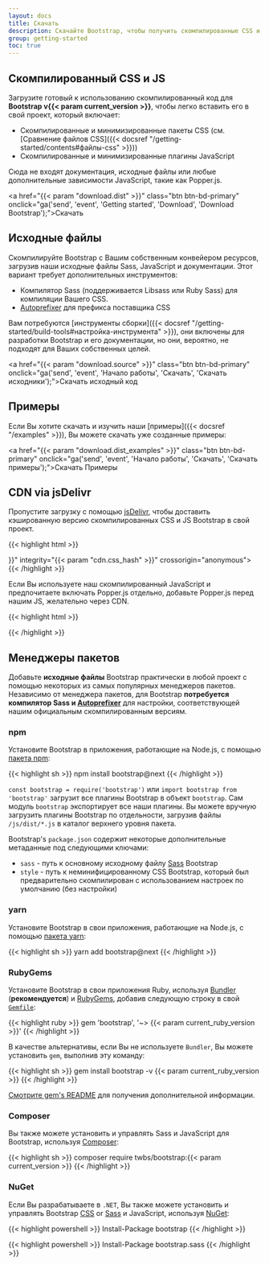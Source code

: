 ```yaml
---
layout: docs
title: Скачать
description: Скачайте Bootstrap, чтобы получить скомпилированные CSS и JavaScript, исходный код или включить его в свои любимые менеджеры пакетов, такие как npm, RubyGems и другие.
group: getting-started
toc: true
---
```


## Скомпилированный CSS и JS

Загрузите готовый к использованию скомпилированный код для **Bootstrap v{{< param current_version >}}**, чтобы легко вставить его в свой проект, который включает:

- Скомпилированные и минимизированные пакеты CSS (см. [Сравнение файлов CSS]({{< docsref "/getting-started/contents#файлы-css" >}}))
- Скомпилированные и минимизированные плагины JavaScript

Сюда не входят документация, исходные файлы или любые дополнительные зависимости JavaScript, такие как Popper.js.

<a href="{{< param "download.dist" >}}" class="btn btn-bd-primary" onclick="ga('send', 'event', 'Getting started', 'Download', 'Download Bootstrap');">Скачать</a>

## Исходные файлы

Скомпилируйте Bootstrap с Вашим собственным конвейером ресурсов, загрузив наши исходные файлы Sass, JavaScript и документации. Этот вариант требует дополнительных инструментов:

- Компилятор Sass (поддерживается Libsass или Ruby Sass) для компиляции Вашего CSS.
- [Autoprefixer](https://github.com/postcss/autoprefixer) для префикса поставщика CSS

Вам потребуются [инструменты сборки]({{< docsref "/getting-started/build-tools#настройка-инструмента" >}}), они включены для разработки Bootstrap и его документации, но они, вероятно, не подходят для Ваших собственных целей.

<a href="{{< param "download.source" >}}" class="btn btn-bd-primary" onclick="ga('send', 'event', 'Начало работы', 'Скачать', 'Скачать исходники');">Скачать исходный код</a>

## Примеры

Если Вы хотите скачать и изучить наши [примеры]({{< docsref "/examples" >}}), Вы можете скачать уже созданные примеры:

<a href="{{< param "download.dist_examples" >}}" class="btn btn-bd-primary" onclick="ga('send', 'event', 'Начало работы', 'Скачать', 'Скачать примеры');">Скачать Примеры</a>

## CDN via jsDelivr

Пропустите загрузку с помощью [jsDelivr](https://www.jsdelivr.com/), чтобы доставить кэшированную версию скомпилированных CSS и JS Bootstrap в свой проект.

{{< highlight html >}}
<link rel="stylesheet" href="{{< param "cdn.css" >}}" integrity="{{< param "cdn.css_hash" >}}" crossorigin="anonymous">
<script src="{{< param "cdn.js_bundle" >}}" integrity="{{< param "cdn.js_bundle_hash" >}}" crossorigin="anonymous"></script>
{{< /highlight >}}

Если Вы используете наш скомпилированный JavaScript и предпочитаете включать Popper.js отдельно, добавьте Popper.js перед нашим JS, желательно через CDN.

{{< highlight html >}}
<script src="{{< param "cdn.popper" >}}" integrity="{{< param "cdn.popper_hash" >}}" crossorigin="anonymous"></script>
<script src="{{< param "cdn.js" >}}" integrity="{{< param "cdn.js_hash" >}}" crossorigin="anonymous"></script>
{{< /highlight >}}

## Менеджеры пакетов

Добавьте **исходные файлы** Bootstrap практически в любой проект с помощью некоторых из самых популярных менеджеров пакетов. Независимо от менеджера пакетов, для Bootstrap **потребуется компилятор Sass и [Autoprefixer](https://github.com/postcss/autoprefixer)** для настройки, соответствующей нашим официальным скомпилированным версиям.

### npm

Установите Bootstrap в приложения, работающие на Node.js, с помощью [пакета npm](https://www.npmjs.com/package/bootstrap):

{{< highlight sh >}}
npm install bootstrap@next
{{< /highlight >}}

`const bootstrap = require('bootstrap')` или `import bootstrap from 'bootstrap'` загрузит все плагины Bootstrap в объект `bootstrap`.
Сам модуль `bootstrap` экспортирует все наши плагины. Вы можете вручную загрузить плагины Bootstrap по отдельности, загрузив файлы `/js/dist/*.js` в каталог верхнего уровня пакета.

Bootstrap's `package.json` содержит некоторые дополнительные метаданные под следующими ключами:

- `sass` - путь к основному исходному файлу [Sass](https://sass-lang.com/) Bootstrap
- `style` - путь к неминифицированному CSS Bootstrap, который был предварительно скомпилирован с использованием настроек по умолчанию (без настройки)

### yarn

Установите Bootstrap в свои приложения, работающие на Node.js, с помощью [пакета yarn](https://yarnpkg.com/en/package/bootstrap):

{{< highlight sh >}}
yarn add bootstrap@next
{{< /highlight >}}

### RubyGems

Установите Bootstrap в свои приложения Ruby, используя [Bundler](https://bundler.io/) (**рекомендуется**) и [RubyGems](https://rubygems.org/), добавив следующую строку в свой [`Gemfile`](https://bundler.io/gemfile.html):

{{< highlight ruby >}}
gem 'bootstrap', '~> {{< param current_ruby_version >}}'
{{< /highlight >}}

В качестве альтернативы, если Вы не используете `Bundler`, Вы можете установить `gem`, выполнив эту команду:

{{< highlight sh >}}
gem install bootstrap -v {{< param current_ruby_version >}}
{{< /highlight >}}

[Смотрите gem's README](https://github.com/twbs/bootstrap-rubygem/blob/master/README.md) для получения дополнительной информации.

### Composer

Вы также можете установить и управлять Sass и JavaScript для Bootstrap, используя [Composer](https://getcomposer.org/):

{{< highlight sh >}}
composer require twbs/bootstrap:{{< param current_version >}}
{{< /highlight >}}

### NuGet

Если Вы разрабатываете в `.NET`, Вы также можете установить и управлять Bootstrap [CSS](https://www.nuget.org/packages/bootstrap/) or [Sass](https://www.nuget.org/packages/bootstrap.sass/) и JavaScript, используя [NuGet](https://www.nuget.org/):

{{< highlight powershell >}}
Install-Package bootstrap
{{< /highlight >}}

{{< highlight powershell >}}
Install-Package bootstrap.sass
{{< /highlight >}}
